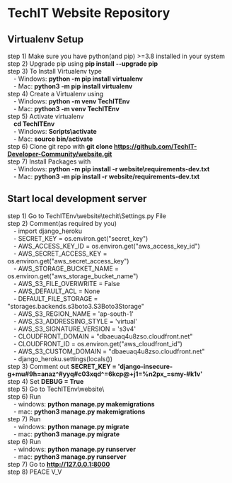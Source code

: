 # TechIT Website Repository
## Virtualenv Setup
step 1) Make sure you have python(and pip) >=3.8 installed in your system <br/>
step 2) Upgrade pip using **pip install --upgrade pip** <br/>
step 3) To Install Virtualenv type <br/>
        &emsp;- Windows: **python -m pip install virtualenv** <br/>
        &emsp;- Mac: **python3 -m pip install virtualenv** <br/>
step 4) Create a Virtualenv using <br/>
        &emsp;- Windows: **python -m venv TechITEnv** <br/>
        &emsp;- Mac: **python3 -m venv TechITEnv** <br/>
step 5) Activate virtualenv <br/>
        &emsp;**cd TechITEnv** <br/>
        &emsp;- Windows: **Scripts\activate** <br/>
        &emsp;- Mac: **source bin/activate** <br/>
step 6) Clone git repo with **git clone https://github.com/TechIT-Developer-Community/website.git** <br/>
step 7) Install Packages with <br/>
        &emsp;- Windows: **python -m pip install -r website\requirements-dev.txt** <br/>
        &emsp;- Mac: **python3 -m pip install -r website/requirements-dev.txt** <br/>

## Start local development server <br/>
step 1) Go to TechITEnv\website\techit\Settings.py File <br/>
step 2) Comment(as required by you) <br/>
        &emsp;- import django_heroku <br/>
        &emsp;- SECRET_KEY = os.environ.get("secret_key") <br/>
        &emsp;- AWS_ACCESS_KEY_ID = os.environ.get("aws_access_key_id") <br/>
        &emsp;- AWS_SECRET_ACCESS_KEY = os.environ.get("aws_secret_access_key") <br/>
        &emsp;- AWS_STORAGE_BUCKET_NAME = os.environ.get("aws_storage_bucket_name") <br/>
        &emsp;- AWS_S3_FILE_OVERWRITE = False <br/>
        &emsp;- AWS_DEFAULT_ACL = None <br/>
        &emsp;- DEFAULT_FILE_STORAGE = "storages.backends.s3boto3.S3Boto3Storage" <br/>
        &emsp;- AWS_S3_REGION_NAME = 'ap-south-1' <br/>
        &emsp;- AWS_S3_ADDRESSING_STYLE = 'virtual' <br/>
        &emsp;- AWS_S3_SIGNATURE_VERSION = 's3v4' <br/>
        &emsp;- CLOUDFRONT_DOMAIN = "dbaeuaq4u8zso.cloudfront.net" <br/>
        &emsp;- CLOUDFRONT_ID = os.environ.get("aws_cloudfront_id") <br/>
        &emsp;- AWS_S3_CUSTOM_DOMAIN = "dbaeuaq4u8zso.cloudfront.net" <br/>
        &emsp;- django_heroku.settings(locals()) <br/>
step 3) Comment out **SECRET_KEY = 'django-insecure-g+mu#9h=anaz^#yyq#c03xqd^=6kcp@+j1=%n2px_=smy-#k1v'** <br/>
step 4) Set **DEBUG = True** <br/>
step 5) Go to TechITEnv\website\ <br/>
step 6) Run <br/>
        &emsp;- windows: **python manage.py makemigrations** <br/>
        &emsp;- mac: **python3 manage.py makemigrations** <br/>
step 7) Run <br/>
        &emsp;- windows: **python manage.py migrate** <br/>
        &emsp;- mac: **python3 manage.py migrate** <br/>
step 6) Run <br/>
        &emsp;- windows: **python manage.py runserver** <br/>
        &emsp;- mac: **python3 manage.py runserver** <br/>
step 7) Go to **http://127.0.0.1:8000** <br/>
step 8) PEACE V_V <br/>